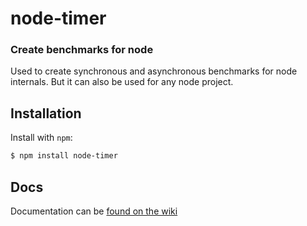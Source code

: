 node-timer
===========

### Create benchmarks for node

Used to create synchronous and asynchronous benchmarks for node internals. But
it can also be used for any node project.

Installation
------------

Install with `npm`:

``` bash
$ npm install node-timer
```

Docs
----

Documentation can be [found on the
wiki](https://github.com/trevnorris/node-timer/wiki/Docs)
